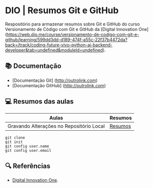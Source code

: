 # DIO | Resumos Git e GitHub

Respositório para armazenar resumos sobre Git e GitHub do curso Versionamento de Código com Git e GitHub da [Digital Innovation One] (https://web.dio.me/course/versionamento-de-codigo-com-git-e-github/learning/599dd3dd-d189-474f-a55c-22f37b4472da?back=/track/coding-future-vivo-python-ai-backend-developer&tab=undefined&moduleId=undefined).

## 📚 Documentação 
- [Documentação Git] (http://outrolink.com)
- [Documentação GitHub] (http://outrolink.com)

## 💻 Resumos das aulas 
| Aulas | Resumos |
|-------|---------|
|Gravando Alterações no Repositório Local | [Resumos](http://outrolink.com)|

```
git clone 
git init 
git config user.name
git config user.email

``` 
## 🔍 Referências
- [Digital Innovation One]().
